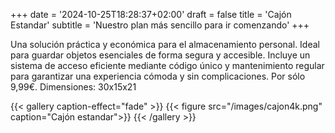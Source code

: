 +++
date = '2024-10-25T18:28:37+02:00'
draft = false
title = 'Cajón Estandar'
subtitle = 'Nuestro plan más sencillo para ir comenzando'
+++

Una solución práctica y económica para el almacenamiento personal. Ideal para guardar objetos esenciales de forma segura y accesible. Incluye un sistema de acceso eficiente mediante código único y mantenimiento regular para garantizar una experiencia cómoda y sin complicaciones. Por sólo 9,99€. Dimensiones: 30x15x21

{{< gallery caption-effect="fade" >}}
  {{< figure src="/images/cajon4k.png" caption="Cajón estandar">}}
{{< /gallery >}}